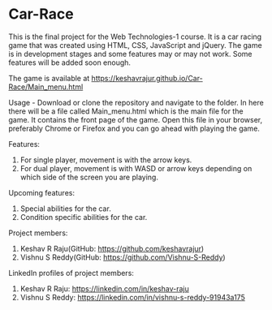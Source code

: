 # Car-Race

This is the final project for the Web Technologies-1 course. It is a car racing game that was created using HTML, CSS, JavaScript and jQuery. The game is in development stages and some features may or may not work. Some features will be added soon enough.

The game is available at https://keshavrajur.github.io/Car-Race/Main_menu.html

Usage - Download or clone the repository and navigate to the folder. In here there will be a file called Main_menu.html which is the main file for the game. It contains the front page of the game. Open this file in your browser, preferably Chrome or Firefox and you can go ahead with playing the game.

Features:
1) For single player, movement is with the arrow keys.
2) For dual player, movement is with WASD or arrow keys depending on which side of the screen you are playing.

Upcoming features:
1) Special abilities for the car.
2) Condition specific abilities for the car.

Project members:
1) Keshav R Raju(GitHub: https://github.com/keshavrajur)
2) Vishnu S Reddy(GitHub: https://github.com/Vishnu-S-Reddy)

LinkedIn profiles of project members:
1) Keshav R Raju: https://linkedin.com/in/keshav-raju
2) Vishnu S Reddy: https://linkedin.com/in/vishnu-s-reddy-91943a175
